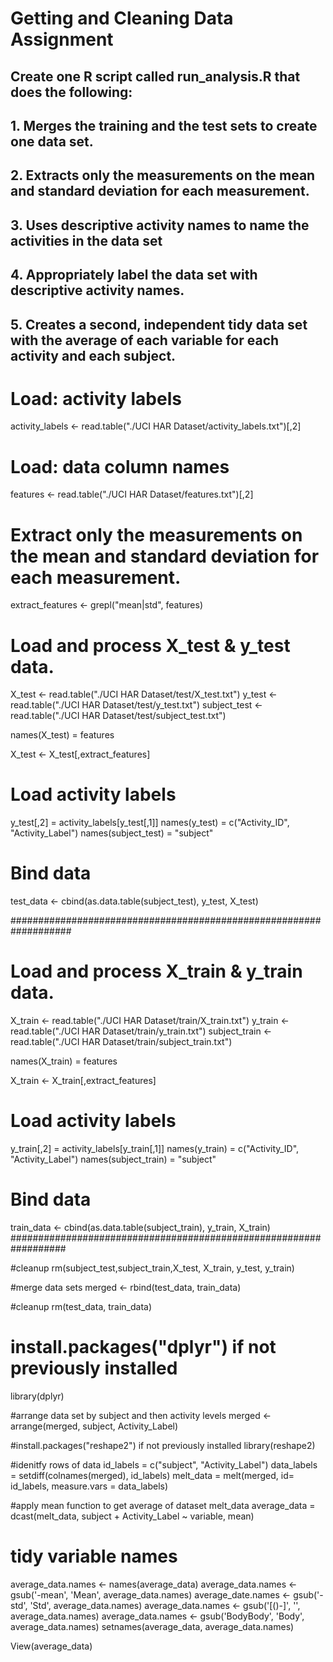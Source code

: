 # Getting and Cleaning Data Assignment
## Create one R script called run_analysis.R that does the following:
## 1. Merges the training and the test sets to create one data set.
## 2. Extracts only the measurements on the mean and standard deviation for each measurement.
## 3. Uses descriptive activity names to name the activities in the data set
## 4. Appropriately label the data set with descriptive activity names.
## 5. Creates a second, independent tidy data set with the average of each variable for each activity and each subject.


# Load: activity labels
activity_labels <- read.table("./UCI HAR Dataset/activity_labels.txt")[,2]

# Load: data column names
features <- read.table("./UCI HAR Dataset/features.txt")[,2]

# Extract only the measurements on the mean and standard deviation for each measurement.
extract_features <- grepl("mean|std", features)

# Load and process X_test & y_test data.
X_test <- read.table("./UCI HAR Dataset/test/X_test.txt")
y_test <- read.table("./UCI HAR Dataset/test/y_test.txt")
subject_test <- read.table("./UCI HAR Dataset/test/subject_test.txt")

names(X_test) = features

X_test <- X_test[,extract_features]

# Load activity labels
y_test[,2] = activity_labels[y_test[,1]]
names(y_test) = c("Activity_ID", "Activity_Label")
names(subject_test) = "subject"

# Bind data
test_data <- cbind(as.data.table(subject_test), y_test, X_test)

###################################################################
# Load and process X_train & y_train data.
X_train <- read.table("./UCI HAR Dataset/train/X_train.txt")
y_train <- read.table("./UCI HAR Dataset/train/y_train.txt")
subject_train <- read.table("./UCI HAR Dataset/train/subject_train.txt")

names(X_train) = features

X_train <- X_train[,extract_features]

# Load activity labels
y_train[,2] = activity_labels[y_train[,1]]
names(y_train) = c("Activity_ID", "Activity_Label")
names(subject_train) = "subject"

# Bind data
train_data <- cbind(as.data.table(subject_train), y_train, X_train)
##################################################################

#cleanup
rm(subject_test,subject_train,X_test,
   X_train, y_test, y_train)

#merge data sets
merged <- rbind(test_data, train_data)

#cleanup
rm(test_data, train_data)

# install.packages("dplyr") if not previously installed
library(dplyr) 

#arrange data set by subject and then activity levels
merged <- arrange(merged, subject, Activity_Label)

#install.packages("reshape2") if not previously installed
library(reshape2)

#idenitfy rows of data
id_labels = c("subject", "Activity_Label")
data_labels =  setdiff(colnames(merged), id_labels)
melt_data = melt(merged, id= id_labels, measure.vars = data_labels)

#apply mean function to get average of dataset melt_data 
average_data = dcast(melt_data, subject + Activity_Label ~ variable, mean)

# tidy variable names
average_data.names <- names(average_data)
average_data.names <- gsub('-mean', 'Mean', average_data.names)
average_date.names <- gsub('-std', 'Std', average_data.names)
average_data.names <- gsub('[()-]', '', average_data.names)
average_data.names <- gsub('BodyBody', 'Body', average_data.names)
setnames(average_data, average_data.names)

View(average_data)





